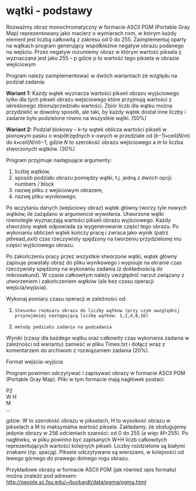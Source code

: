 # wątki - podstawy
Rozważmy obraz monochromatyczny w formacie ASCII PGM (Portable Gray Map) reprezentowany jako macierz o wymiarach nxm, w którym każdy element jest liczbą całkowitą z zakresu od 0 do 255.  Zaimplementuj oparty na wątkach program generujący współbieżnie negatyw obrazu podanego na wejściu. Przez negatyw rozumiemy obraz w którym wartość piksela ij wyznaczana jest jako 255 – p gdzie p to wartość tego piksela w obrazie wejściowym

 Program należy zaimplementować w dwóch wariantach ze względu na podział zadania:

**Wariant 1:** Każdy wątek wyznacza wartości pikseli obrazu wyjściowego tylko dla tych pikseli obrazu wejściowego które przyjmują wartości z określonego zbioru/przedziału wartości. Zbiór liczb dla wątku można przydzielić w dowolny sposób, ale taki, by każdy wątek dostał inne liczby i zadanie było podzielone równo na wszystkie wątki. (50%)

**Wariant 2:** Podział blokowy – k-ty wątek oblicza wartości pikseli w pionowym pasku o współrzędnych x-owych w przedziale od (𝑘−1)∗ceil(𝑁/𝑚) do 𝑘∗ceil(𝑁/𝑚)−1, gdzie 𝑁 to szerokość obrazu wejściowego a 𝑚 to liczba stworzonych wątków. (30%)

Program przyjmuje następujące argumenty:

1. liczbę wątków,
2. sposób podziału obrazu pomiędzy wątki, t.j. jedną z dwóch opcji: numbers / block
3. nazwę pliku z wejściowym obrazem,
4. nazwę pliku wynikowego.  

Po wczytaniu danych (wejściowy obraz) wątek główny tworzy tyle nowych wątków, ile zażądano w argumencie wywołania. Utworzone wątki równolegle wyznaczają wartości pikseli obrazu wyjściowego. Każdy stworzony wątek odpowiada za wygenerowanie części tego obrazu. Po wykonaniu obliczeń wątek kończy pracę i zwraca jako wynik (patrz pthread_exit) czas rzeczywisty spędzony na tworzeniu przydzielonej mu części wyjściowego obrazu. 

Po zakończeniu pracy przez wszystkie stworzone wątki, wątek główny zapisuje powstały obraz  do pliku wynikowego i wypisuje na ekranie czas rzeczywisty spędzony na wykonaniu zadania (z dokładnością do mikrosekund). W czasie całkowitym należy uwzględnić narzut związany z utworzeniem i zakończeniem wątków (ale bez czasu operacji wejścia/wyjścia).

Wykonaj pomiary czasu operacji w zależności od:

1.     Stosunku rozmiaru obrazu do liczby wątkow (przy czym uwzględnij przynajmniej następującą liczbę wątkow: 1,2,4,8,16)

2.     metody podziału zadania na podzadania

 Wyniki (czasy dla każdego wątku oraz całkowity czas wykonania zadania w zależności od wariantu) zamieść w pliku Times.txt i dołącz wraz z komentarzem do archiwum z rozwiązaniem zadania (20%).

Format wejścia-wyjścia

Program powinien odczytywać i zapisywać obrazy w formacie ASCII PGM (Portable Gray Map). Pliki w tym formacie mają nagłówek postaci:

P2  
W H  
M  
...  

gdzie: W to szerokość obrazu w pikselach, H to wysokość obrazu w pikselach a M to maksymalna wartość piksela. Zakładamy, że obsługujemy jedynie obrazy w 256 odcieniach szarości: od 0 do 255 (a więc 𝑀=255). Po nagłówku, w pliku powinno być zapisanych W*H liczb całkowitych reprezentujących wartości kolejnych pikseli. Liczby rozdzielone są białymi znakami (np. spacją). Piksele odczytywane są wierszami, w kolejności od lewego górnego do prawego dolnego rogu obrazu.

Przykładowe obrazy w formacie ASCII PGM (jak również opis formatu) można znaleźć pod adresem: http://people.sc.fsu.edu/~jburkardt/data/pgma/pgma.html 